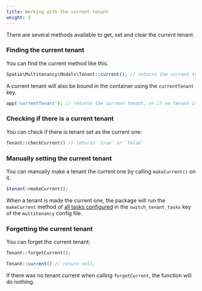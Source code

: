 ```yaml
---
title: Working with the current tenant
weight: 3
---
```


There are several methods available to get, set and clear the current tenant.

### Finding the current tenant

You can find the current method like this.

```php
Spatie\Multitenancy\Models\Tenant::current(); // returns the current tenant, or if no tenant is current, `null`
```

A current tenant will also be bound in the container using the `currentTenant` key.

```php
app('currentTenant'); // returns the current tenant, or if no tenant is current, `null`
```

### Checking if there is a current tenant

You can check if there is tenant set as the current one:

```php
Tenant::checkCurrent() // returns `true` or `false`
```

### Manually setting the current tenant

You can manually make a tenant the current one by calling `makeCurrent()` on it.

```php
$tenant->makeCurrent();
```

When a tenant is made the current one, the package will run the `makeCurrent` method of [all tasks configured](/docs/laravel-multitenancy/v1/using-tasks-to-prepare-the-environment/overview/) in the `switch_tenant_tasks` key of the `multitenancy` config file.


### Forgetting the current tenant

You can forget the current tenant:

```php
Tenant::forgetCurrent();

Tenant::current() // return null;
```

If there was no tenant current when calling `forgetCurrent`, the function will do nothing.
